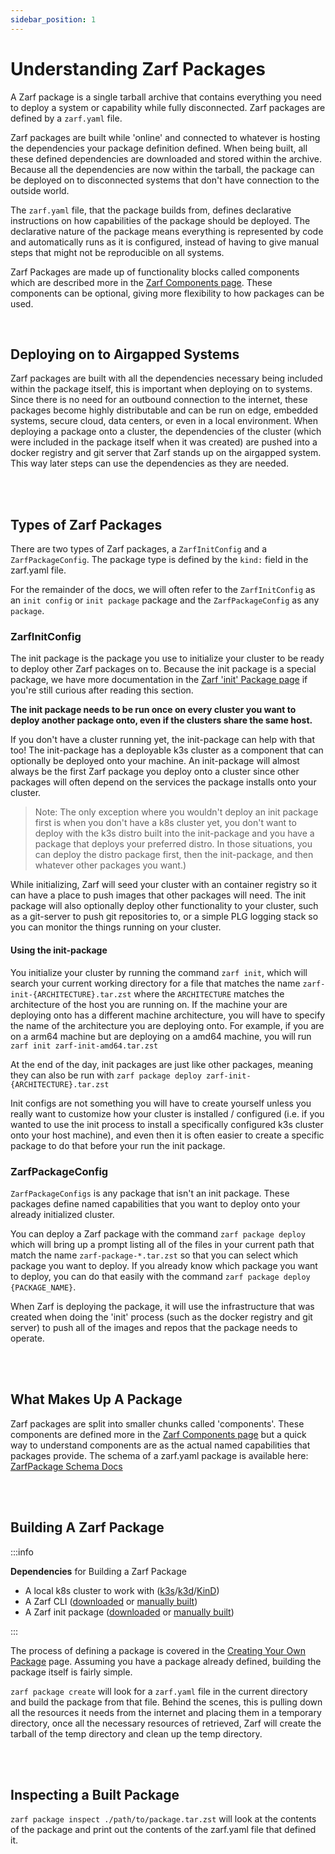 ```yaml
---
sidebar_position: 1
---
```


# Understanding Zarf Packages

A Zarf package is a single tarball archive that contains everything you need to deploy a system or capability while fully disconnected. Zarf packages are defined by a `zarf.yaml` file.

Zarf packages are built while 'online' and connected to whatever is hosting the dependencies your package definition defined. When being built, all these defined dependencies are downloaded and stored within the archive. Because all the dependencies are now within the tarball, the package can be deployed on to disconnected systems that don't have connection to the outside world.

The `zarf.yaml` file, that the package builds from, defines declarative instructions on how capabilities of the package should be deployed. The declarative nature of the package means everything is represented by code and automatically runs as it is configured, instead of having to give manual steps that might not be reproducible on all systems.

Zarf Packages are made up of functionality blocks called components which are described more in the [Zarf Components page](./2-zarf-components.md). These components can be optional, giving more flexibility to how packages can be used.

<br />

<!-- TODO: @JPERRY This feels out of place here.. -->

## Deploying on to Airgapped Systems

Zarf packages are built with all the dependencies necessary being included within the package itself, this is important when deploying on to systems. Since there is no need for an outbound connection to the internet, these packages become highly distributable and can be run on edge, embedded systems, secure cloud, data centers, or even in a local environment. When deploying a package onto a cluster, the dependencies of the cluster (which were included in the package itself when it was created) are pushed into a docker registry and git server that Zarf stands up on the airgapped system. This way later steps can use the dependencies as they are needed.

<br />
<br />

## Types of Zarf Packages

There are two types of Zarf packages, a `ZarfInitConfig` and a `ZarfPackageConfig`. The package type is defined by the `kind:` field in the zarf.yaml file.

For the remainder of the docs, we will often refer to the `ZarfInitConfig` as an `init config` or `init package` package and the `ZarfPackageConfig` as any `package`.

### ZarfInitConfig

The init package is the package you use to initialize your cluster to be ready to deploy other Zarf packages on to. Because the init package is a special package, we have more documentation in the [Zarf 'init' Package page](./3-the-zarf-init-package.md) if you're still curious after reading this section.

**The init package needs to be run once on every cluster you want to deploy another package onto, even if the clusters share the same host.**

If you don't have a cluster running yet, the init-package can help with that too! The init-package has a deployable k3s cluster as a component that can optionally be deployed onto your machine. An init-package will almost always be the first Zarf package you deploy onto a cluster since other packages will often depend on the services the package installs onto your cluster.

> Note: The only exception where you wouldn't deploy an init package first is when you don't have a k8s cluster yet, you don't want to deploy with the k3s distro built into the init-package and you have a package that deploys your preferred distro. In those situations, you can deploy the distro package first, then the init-package, and then whatever other packages you want.)

While initializing, Zarf will seed your cluster with an container registry so it can have a place to push images that other packages will need. The init package will also optionally deploy other functionality to your cluster, such as a git-server to push git repositories to, or a simple PLG logging stack so you can monitor the things running on your cluster.

#### Using the init-package

You initialize your cluster by running the command `zarf init`, which will search your current working directory for a file that matches the name `zarf-init-{ARCHITECTURE}.tar.zst` where the `ARCHITECTURE` matches the architecture of the host you are running on. If the machine your are deploying onto has a different machine architecture, you will have to specify the name of the architecture you are deploying onto. For example, if you are on a arm64 machine but are deploying on a amd64 machine, you will run `zarf init zarf-init-amd64.tar.zst`

At the end of the day, init packages are just like other packages, meaning they can also be run with `zarf package deploy zarf-init-{ARCHITECTURE}.tar.zst`

Init configs are not something you will have to create yourself unless you really want to customize how your cluster is installed / configured (i.e. if you wanted to use the init process to install a specifically configured k3s cluster onto your host machine), and even then it is often easier to create a specific package to do that before your run the init package.

### ZarfPackageConfig

`ZarfPackageConfigs` is any package that isn't an init package. These packages define named capabilities that you want to deploy onto your already initialized cluster.

You can deploy a Zarf package with the command `zarf package deploy` which will bring up a prompt listing all of the files in your current path that match the name `zarf-package-*.tar.zst` so that you can select which package you want to deploy. If you already know which package you want to deploy, you can do that easily with the command `zarf package deploy {PACKAGE_NAME}`.

When Zarf is deploying the package, it will use the infrastructure that was created when doing the 'init' process (such as the docker registry and git server) to push all of the images and repos that the package needs to operate.

<br />
<br />

## What Makes Up A Package

Zarf packages are split into smaller chunks called 'components'. These components are defined more in the [Zarf Components page](./2-zarf-components.md) but a quick way to understand components are as the actual named capabilities that packages provide. The schema of a zarf.yaml package is available here: [ZarfPackage Schema Docs](../3-zarf-schema.md)

<br />
<br />

## Building A Zarf Package


:::info

**Dependencies** for Building a Zarf Package

- A local k8s cluster to work with ([k3s](https://k3s.io/)/[k3d](https://k3d.io/v5.4.1/)/[KinD](https://kind.sigs.k8s.io/docs/user/quick-start#installation))
- A Zarf CLI ([downloaded](https://github.com/defenseunicorns/zarf/releases) or [manually built](../1-the-zarf-cli/1-building-your-own-cli.md))
- A Zarf init package ([downloaded](https://github.com/defenseunicorns/zarf/releases) or [manually built](../1-the-zarf-cli/1-building-your-own-cli.md))

:::

The process of defining a package is covered in the [Creating Your Own Package](https://google.com) page. Assuming you have a package already defined, building the package itself is fairly simple.

`zarf package create` will look for a `zarf.yaml` file in the current directory and build the package from that file. Behind the scenes, this is pulling down all the resources it needs from the internet and placing them in a temporary directory, once all the necessary resources of retrieved, Zarf will create the tarball of the temp directory and clean up the temp directory.

<br />
<br />

## Inspecting a Built Package

`zarf package inspect ./path/to/package.tar.zst` will look at the contents of the package and print out the contents of the zarf.yaml file that defined it.
